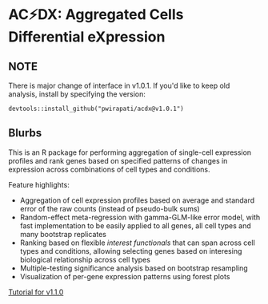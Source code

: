 # AC&#x26A1;DX: Aggregated Cells Differential eXpression

## NOTE

There is major change of interface in v1.0.1. If you'd like to keep old analysis, install by specifying the version:
```
devtools::install_github("pwirapati/acdx@v1.0.1")
```


## Blurbs

This is an R package for performing aggregation of single-cell expression profiles and rank genes based on specified patterns of changes in expression across combinations of cell types and conditions.

Feature highlights:

* Aggregation of cell expression profiles based on average and standard error of the raw counts (instead of pseudo-bulk sums)
* Random-effect meta-regression with gamma-GLM-like error model, with fast implementation to be easily applied to all genes, all cell types and many bootstrap replicates
* Ranking based on flexible _interest functionals_ that can span across cell types and conditions, allowing selecting genes based on interesing biological relationship across cell types
* Multiple-testing significance analysis based on bootstrap resampling
* Visualization of per-gene expression patterns using forest plots

[Tutorial for v1.1.0](https://pwirapati.github.io/acdx/inst/doc/qtutorial.html)
